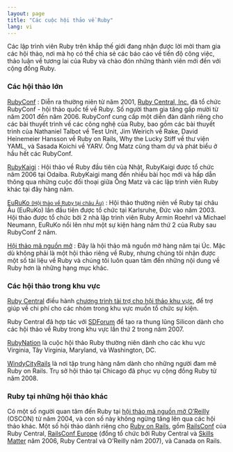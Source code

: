 ```yaml
---
layout: page
title: "Các cuộc hội thảo về Ruby"
lang: vi
---
```


Các lập trình viên Ruby trên khắp thế giới đang nhận được lời mời tham gia các
hội thảo, nơi mà họ có thể chia sẻ các báo cáo về tiến độ công việc, thảo luận
về tương lai của Ruby và chào đón những thành viên mới đến với cộng đồng Ruby.

### Các hội thảo lớn

[RubyConf][1]
: Diễn ra thường niên từ năm 2001, [Ruby Central, Inc.][2] đã tổ chức RubyConf -
  hội thảo quốc tế về Ruby. Số người tham gia tăng gấp mười từ năm 2001 đến năm 2006.
  RubyConf cung cấp một diễn đàn dành riêng cho các bài thuyết trình về các công nghệ của Ruby,
  bao gồm các bài thuyết trình của Nathaniel Talbot về Test Unit, Jim Weirich về Rake,
  David Heinemeier Hansson về Ruby on Rails, Why the Lucky Stiff về thư viện YAML,
  và Sasada Koichi về YARV. Ông Matz cũng tham dự và phát biểu ở hầu hết các RubyConf.

[RubyKaigi][3]
: Hội thảo về Ruby đầu tiên của Nhật, RubyKaigi được tổ chức năm 2006 tại
  Odaiba.  RubyKaigi mang đến nhiều bài học mới và hấp dẫn thông qua những cuộc
  đối thoại giữa Ông Matz và các lập trình viên Ruby khác tại đây hàng năm.

[EuRuKo <small>(Hội thảo về Ruby tại châu Âu)</small>][4]
: Hội thảo thường niên về Ruby tại châu Âu (EuRuKo) lần đầu tiên được tổ chức
  tại Karlsruhe, Đức vào năm 2003. Hội thảo được tổ chức bởi 2 nhà lập trình
  viên Ruby Armin Roehrl và Michael Neumann, EuRuKo nổi lên như một sự kiện hàng
  năm thứ 2 của Ruby sau RubyConf 2 năm.

[Hội thảo mã nguồn mở][5]
: Đây là hội thảo mã nguồn mở hàng năm tại Úc. Mặc dù không phải là một hội
  thảo riêng về Ruby, nhưng chúng tôi nhận được một số tài liệu về Ruby và chúng
  tôi luôn quan tâm đến những nội dung về Ruby hơn là những hạng mục khác.

### Các hội thảo trong khu vực

[Ruby Central][2] điều hành [chương trình tài trợ cho hội thảo khu vực][6],
để trợ giúp về chi phí cho các nhóm trong khu vực muốn tổ chức sự kiện.

Ruby Central đã hợp tác với [SDForum][7] để tạo ra thung lũng Silicon dành cho các
hội thảo về Ruby trong khu vực lần thứ 2 trong năm 2007.

[RubyNation][8] là cuộc hội thảo Ruby thường niên dành cho các khu vực Virginia,
Tây Virginia, Maryland, và Washington, DC.

[WindyCityRails][9] là nơi tập trung hàng năm dành cho những người đam mê
Ruby on Rails. Trụ sở hội thảo tại Chicago đã phục vụ cộng đồng Ruby từ
năm 2008.

### Ruby tại những hội thảo khác

Có một số người quan tâm đến Ruby tại [hội thảo mã nguồn mở O’Reilly][10]
(OSCON) từ năm 2004, và con số này không ngừng tăng lên qua các hội thảo khác.
Một số hội thảo dành riêng cho [Ruby on Rails][11], gồm [RailsConf][12] của Ruby Central,
[RailsConf Europe][13] (đồng tổ chức bởi Ruby Central và [Skills Matter][14] năm 2006,
Ruby Central và O’Reilly năm 2007), và Canada on Rails.



[1]: http://rubyconf.org/
[2]: http://rubycentral.org
[3]: http://rubykaigi.org/
[4]: http://euruko.org
[5]: http://www.osdc.com.au/
[6]: http://rubycentral.org/community/grant
[7]: http://www.sdforum.org
[8]: http://rubynation.org/
[9]: http://windycityrails.org
[10]: http://conferences.oreillynet.com/os2006/
[11]: http://www.rubyonrails.org
[12]: http://www.railsconf.org
[13]: http://europe.railsconf.org
[14]: http://www.skillsmatter.com
